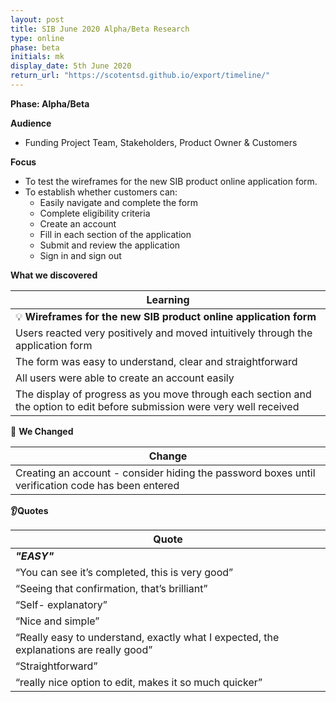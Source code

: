 ```yaml
---
layout: post
title: SIB June 2020 Alpha/Beta Research
type: online
phase: beta
initials: mk
display_date: 5th June 2020
return_url: "https://scotentsd.github.io/export/timeline/"
---
```


**Phase: Alpha/Beta**

**Audience**
- Funding Project Team, Stakeholders, Product Owner & Customers

**Focus**
- To test the wireframes for the new SIB product online application form.
- To establish whether customers can:
   - Easily navigate and complete the form
   - Complete eligibility criteria
   - Create an account
   - Fill in each section of the application
   - Submit and review the application
   - Sign in and sign out

**What we discovered**

| Learning
| ---
| 💡  **Wireframes for the new SIB product online application form**
| Users reacted very positively and moved intuitively through the application form
| The form was easy to understand, clear and straightforward
| All users were able to create an account easily
| The display of progress as you move through each section and the option to edit before submission were very well received



🧰 **We Changed**

| Change
| ---
| Creating an account - consider hiding the password boxes until verification code has been entered



**👂Quotes**

| Quote
| ---
| **_"EASY"_**
| “You can see it’s completed, this is very good”
| “Seeing that confirmation, that’s brilliant”
| “Self- explanatory”
| “Nice and simple”
| “Really easy to understand, exactly what I expected, the explanations are really good”
| “Straightforward”
| “really nice option to edit, makes it so much quicker”



<!--more-->
